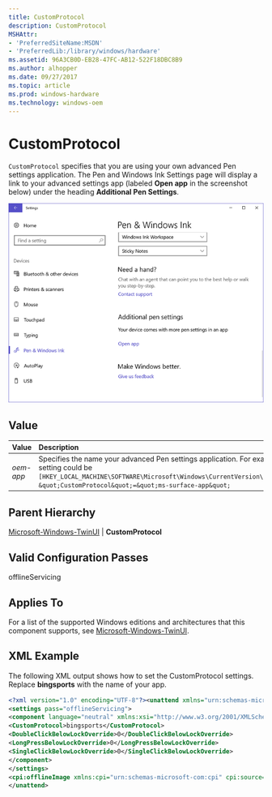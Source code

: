 ```yaml
---
title: CustomProtocol
description: CustomProtocol
MSHAttr:
- 'PreferredSiteName:MSDN'
- 'PreferredLib:/library/windows/hardware'
ms.assetid: 96A3CB0D-EB28-47FC-AB12-522F18DBC8B9
ms.author: alhopper
ms.date: 09/27/2017
ms.topic: article
ms.prod: windows-hardware
ms.technology: windows-oem
---
```

# CustomProtocol

`CustomProtocol` specifies that you are using your own advanced Pen settings application. The Pen and Windows Ink Settings page will display a link to your advanced settings app (labeled **Open app** in the screenshot below) under the heading **Additional Pen Settings**.

![Advanced pen settings app](images/advanced-pen-app.png)

## Value

| Value          | Description                                                                                                                                   |
|:---------------|:----------------------------------------------------------------------------------------------------------------------------------------------|
| *oem-app*      | Specifies the name your advanced Pen settings application. For example, the registry entry produced by this setting could be `[HKEY_LOCAL_MACHINE\SOFTWARE\Microsoft\Windows\CurrentVersion\ClickNote\OemCustomizationSettingsApp] &quot;CustomProtocol&quot;=&quot;ms-surface-app&quot;`      |

## Parent Hierarchy

[Microsoft-Windows-TwinUI](microsoft-windows-twinui.md) | **CustomProtocol**

## Valid Configuration Passes

offlineServicing

## Applies To

For a list of the supported Windows editions and architectures that this component supports, see [Microsoft-Windows-TwinUI](microsoft-windows-twinui.md).

## XML Example

The following XML output shows how to set the CustomProtocol settings. Replace **bingsports** with the name of your app.

```xml
<?xml version="1.0" encoding="UTF-8"?><unattend xmlns="urn:schemas-microsoft-com:unattend">
<settings pass="offlineServicing">
<component language="neutral" xmlns:xsi="http://www.w3.org/2001/XMLSchema-instance" xmlns:wcm="http://schemas.microsoft.com/WMIConfig/2002/State" versionScope="nonSxS" publicKeyToken="31bf3856ad364e35" processorArchitecture="amd64" name="Microsoft-Windows-TwinUI">
<CustomProtocol>bingsports</CustomProtocol>
<DoubleClickBelowLockOverride>0</DoubleClickBelowLockOverride>
<LongPressBelowLockOverride>0</LongPressBelowLockOverride>
<SingleClickBelowLockOverride>0</SingleClickBelowLockOverride>
</component>
</settings>
<cpi:offlineImage xmlns:cpi="urn:schemas-microsoft-com:cpi" cpi:source="wim:d:/install.wim#Windows 10 Enterprise Technical Preview"/>
</unattend>
```